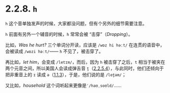 # 2.2.8. `h`

`h` 这个音单独发声的时候，大家都没问题，但有个另外的细节需要注意。

`h` 前面有另外一个辅音的时候，`h` 常常会被 “击穿”（*Dropping*）。

比如，*Was he hurt?* 三个单词分开读，应该是 `/wɒz hi həːt/` 在连贯的语音中，会被读成 `/wɒzi həːt/`<span class="speak-word-inline" data-audio-uk="/audios/Was-he-hurt-uk.mp3" data-audio-us="/audios/Was-he-hurt-us.mp3"></span>—— `h` 不见了，被击穿了。

再比如，*let him*，会变成 `/letɪm/`<span class="speak-word-inline" data-audio-uk="/audios/let-him-uk.mp3" data-audio-us="/audios/let-him-us.mp3"></span>，而后，因为 `h` 被击穿了之后，`t` 相当于被夹在两个元音之间，所以美国人会读成弹舌音 `t̬`（[2.2.5.4](17-td#_2-2-5-4-弹舌音)），与此同时，他们还倾向于把非重音上的 `ɪ` 读成 `ə`（[1.1.3](01-3-us-phonemes)），于是，他们说的是 `/let̬əm/`；

又比如，*household* 这个词听起来更像是`ˈ/haʊˌsoʊld/`<span class="speak-word-inline" data-audio-uk="/audios/household-uk.mp3" data-audio-us="/audios/household-us.mp3"></span>……

 
